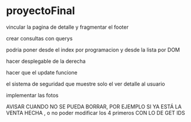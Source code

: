 # proyectoFinal
vincular la pagina de detalle y fragmentar el footer

crear consultas con querys

podria poner desde el index por programacion y desde la lista por DOM


hacer desplegable de la derecha


hacer que el  update funcione


el sistema de seguridad que muestre solo el ver detalle al usuario


implementar las fotos


AVISAR CUANDO NO SE PUEDA BORRAR, POR EJEMPLO SI YA ESTÁ LA VENTA HECHA , o no poder modificar los 4 primeros CON LO DE GET IDS
